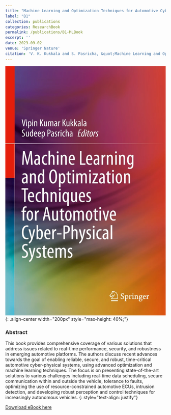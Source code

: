 ```yaml
---
title: "Machine Learning and Optimization Techniques for Automotive Cyber-Physical Systems"
label: "B1"
collection: publications
categories: ResearchBook
permalink: /publications/B1-MLBook
excerpt: ''
date: 2023-09-02
venue: 'Springer Nature'
citation: 'V. K. Kukkala and S. Pasricha, &quot;Machine Learning and Optimization Techniques for Automotive Cyber-Physical Systems,&quot; in <i>Springer Nature</i>, 2023.'
---
```


![Machine Learning and Optimization Techniques for Automotive Cyber-Physical Systems Book Cover](/images/book-cover.jpg){: .align-center width="200px" style="max-height: 40%;"}

### Abstract
This book provides comprehensive coverage of various solutions that address issues related to real-time performance, security, and robustness in emerging automotive platforms. The authors discuss recent advances towards the goal of enabling reliable, secure, and robust, time-critical automotive cyber-physical systems, using advanced optimization and machine learning techniques. The focus is on presenting state-of-the-art solutions to various challenges including real-time data scheduling, secure communication within and outside the vehicle, tolerance to faults, optimizing the use of resource-constrained automotive ECUs, intrusion detection, and developing robust perception and control techniques for increasingly autonomous vehicles.
{: style="text-align: justify"}

[Download eBook here](https://link.springer.com/book/10.1007/978-3-031-28016-0)